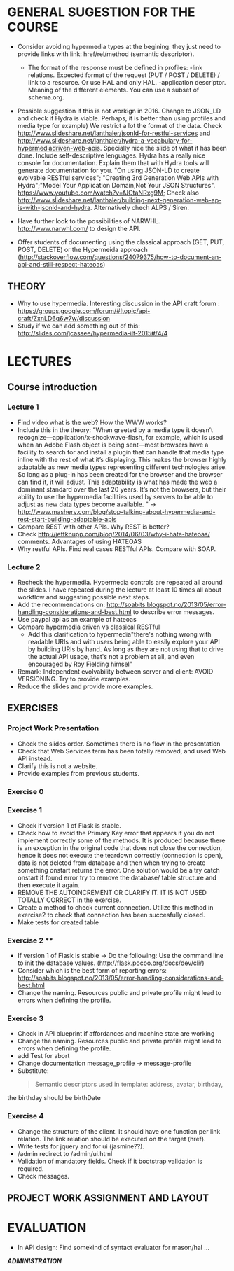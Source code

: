 ﻿
 # GENERAL SUGESTION FOR THE COURSE
 - Consider avoiding hypermedia types at the begining: they just need to provide links with link: href/rel/method (semantic descriptor).
	- The format of the response must be defined in profiles: 
		-link relations. Expected format of the request (PUT / POST / DELETE) / link to a resource. Or use HAL and only HAL.
		-application descriptor. Meaning of the different elements. You can use a subset of schema.org.
 - Possible suggestion if this is not workign in 2016. Change to JSON_LD and check if Hydra is viable. Perhaps, it is better than using profiles and media type for example) We restrict a lot the format of the data. Check http://www.slideshare.net/lanthaler/jsonld-for-restful-services and http://www.slideshare.net/lanthaler/hydra-a-vocabulary-for-hypermediadriven-web-apis. Specially nice the slide of what it has been done. Include self-descriptive lenguages. Hydra has a really nice console for documentation. Explain them that with Hydra tools will generate documentation for you. "On using JSON-LD to create evolvable RESTful services"; "Creating 3rd Generation Web APIs with Hydra";"Model Your Application Domain,Not Your JSON Structures". https://www.youtube.com/watch?v=fJCtaNRxg9M; Check also http://www.slideshare.net/lanthaler/building-next-generation-web-ap-is-with-jsonld-and-hydra. Alternatively chech ALPS / Siren.

 - Have further look to the possibilities of NARWHL. http://www.narwhl.com/ to design the API.
 - Offer students of documenting using the classical approach (GET, PUT, POST, DELETE) or the Hypermeida approach (http://stackoverflow.com/questions/24079375/how-to-document-an-api-and-still-respect-hateoas)


 ## THEORY
 - Why to use hypermedia. Interesting discussion in the API craft forum :  https://groups.google.com/forum/#!topic/api-craft/ZxnLD6q6w7w/discussion
 - Study if we can add something out of this: http://slides.com/jcassee/hypermedia-ilt-2015#/4/4



 # LECTURES
 ## Course introduction 

 ### Lecture 1 
 - Find video what is the web? How the WWW works?
 - Include this in the theory: 
		"When greeted by a media type it doesn’t recognize—application/x-shockwave-flash, for example, which is used when an Adobe Flash object is being sent—most browsers have a facility to search for and install a plugin that can handle that media type inline with the rest of what it’s displaying. This makes the browser highly adaptable as new media types representing different technologies arise. So long as a plug-in has been created for the browser and the browser can find it, it will adjust. This adaptability is what has made the web a dominant standard over the last 20 years. It’s not the browsers, but their ability to use the hypermedia facilities used by servers to be able to adjust as new data types become available.  " -> http://www.mashery.com/blog/stop-talking-about-hypermedia-and-rest-start-building-adaptable-apis
 - Compare REST with other APIs. Why REST is better?
 - Check http://jeffknupp.com/blog/2014/06/03/why-i-hate-hateoas/ comments. Advantages of using HATEOAS
 - Why restful APIs. Find real cases RESTful APIs. Compare with SOAP.

 ### Lecture 2
 - Recheck the hypermedia. Hypermedia controls are repeated all around the slides. I have repeated during the lecture at least 10 times all about workflow and suggesting possible next steps. 
 - Add the recommendations on:  http://soabits.blogspot.no/2013/05/error-handling-considerations-and-best.html to describe error messages. 
 - Use paypal api as an example of hateoas
 - Compare hypermedia driven vs classical RESTful
	- Add this clarification to hypermedia"there's nothing wrong with readable URIs and with users being able to easily explore your API by building URIs by hand. As long as they are not using that to drive the actual API usage, that's not a problem at all, and even encouraged by Roy Fielding himsel"
 - Remark: Independent evolvability between server and client: AVOID VERSIONING. Try to provide examples.
 - Reduce the slides and provide more examples. 
 
 ## EXERCISES
 ### Project Work Presentation 
 - Check the slides order. Sometimes there is no flow in the presentation
 - Check that Web Services term has been totally removed, and used Web API instead. 
 - Clarify this is not a website.
 - Provide examples from previous students.

 ### Exercise 0 

 ### Exercise 1 
 - Check if version 1 of Flask is stable.
 - Check how to avoid the Primary Key error that appears if you do not implement correctly some of the methods. It is produced because there is an exception in the original code that does not close the connection, hence it does not execute the teardown correctly (connection is open), data is not deleted from database and then when trying to create something onstart returns the error. One solution would be a try catch onstart if found error try to remove the database/ table structure and then execute it again.
 - REMOVE THE AUTOINCREMENT OR CLARIFY IT. IT IS NOT USED TOTALLY CORRECT in the exercise.
 - Create a method to check current connection. Utilize this method in exercise2 to check that connection has been succesfully closed.
 - Make tests for created table
 
 ### Exercise 2 **
  - If version 1 of Flask is stable -> Do the following: Use the command line to init the database values. (http://flask.pocoo.org/docs/dev/cli/)
  - Consider which is the best form of reporting errors: http://soabits.blogspot.no/2013/05/error-handling-considerations-and-best.html
  - Change the naming. Resources public and private profile might lead to errors when defining the profile.


 ### Exercise 3 
  - Check in API blueprint if affordances and machine state are working
  - Change the naming. Resources public and private profile might lead to errors when defining the profile. 
  - add Test for abort
  - Change documentation message_profile -> message-profile
  - Substitute: 
      > Semantic descriptors used in template: address, avatar, birthday,
           
 the birthday should be birthDate

 ### Exercise 4 
  - Change the structure of the client. It should have one function per link relation. The link relation should be executed on the target (href). 
  - Write tests for jquery and for ui (jasmine??).
  - /admin redirect to /admin/ui.html
  - Validation of mandatory fields. Check if it bootstrap validation is required.
  - Check messages.

 ## PROJECT WORK ASSIGNMENT AND LAYOUT
  
  
 # EVALUATION

 - In API design: Find somekind of syntact evaluator for mason/hal ...





*****ADMINISTRATION*****
